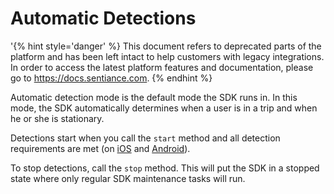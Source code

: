 # Automatic Detections

'{% hint style='danger' %} This document refers to deprecated parts of the platform and has been left intact to help customers with legacy integrations. In order to access the latest platform features and documentation, please go to https://docs.sentiance.com. {% endhint %}

Automatic detection mode is the default mode the SDK runs in. In this mode, the SDK automatically determines when a user is in a trip and when he or she is stationary.

Detections start when you call the `start` method and all detection requirements are met \(on [iOS](../../api-reference/ios/sentsdk/sentsdkstatus.md#candetect) and [Android](../../api-reference/android/sdkstatus/#candetect)\).

To stop detections, call the `stop` method. This will put the SDK in a stopped state where only regular SDK maintenance tasks will run.



